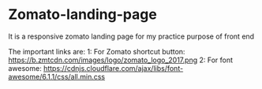 # Zomato-landing-page

<p>It is a responsive zomato landing page for my practice purpose of front end</p>

The important links are: 
   1: For Zomato shortcut button: https://b.zmtcdn.com/images/logo/zomato_logo_2017.png
   2: For font awesome: https://cdnjs.cloudflare.com/ajax/libs/font-awesome/6.1.1/css/all.min.css
